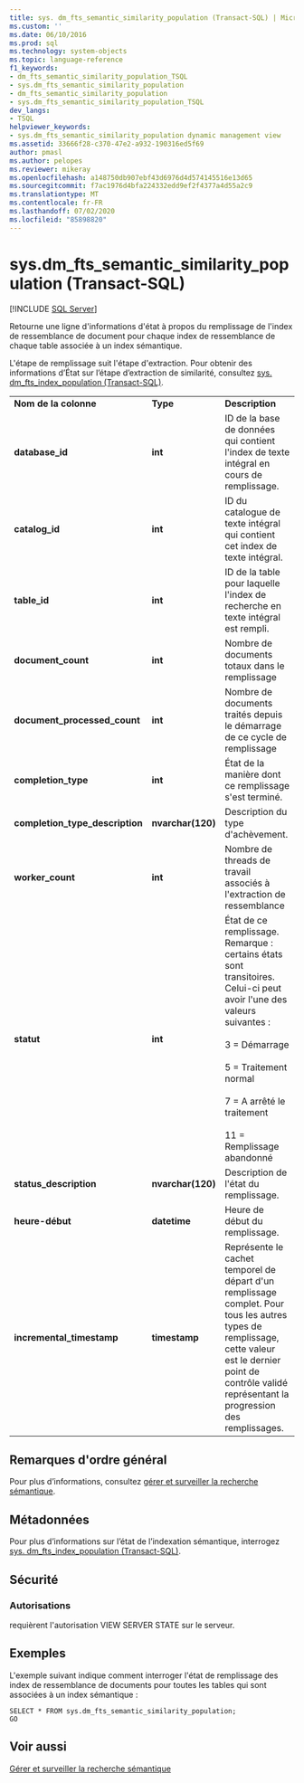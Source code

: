 ```yaml
---
title: sys. dm_fts_semantic_similarity_population (Transact-SQL) | Microsoft Docs
ms.custom: ''
ms.date: 06/10/2016
ms.prod: sql
ms.technology: system-objects
ms.topic: language-reference
f1_keywords:
- dm_fts_semantic_similarity_population_TSQL
- sys.dm_fts_semantic_similarity_population
- dm_fts_semantic_similarity_population
- sys.dm_fts_semantic_similarity_population_TSQL
dev_langs:
- TSQL
helpviewer_keywords:
- sys.dm_fts_semantic_similarity_population dynamic management view
ms.assetid: 33666f28-c370-47e2-a932-190316ed5f69
author: pmasl
ms.author: pelopes
ms.reviewer: mikeray
ms.openlocfilehash: a148750db907ebf43d6976d4d574145516e13d65
ms.sourcegitcommit: f7ac1976d4bfa224332edd9ef2f4377a4d55a2c9
ms.translationtype: MT
ms.contentlocale: fr-FR
ms.lasthandoff: 07/02/2020
ms.locfileid: "85898820"
---
```

# <a name="sysdm_fts_semantic_similarity_population-transact-sql"></a>sys.dm_fts_semantic_similarity_population (Transact-SQL)
[!INCLUDE [SQL Server](../../includes/applies-to-version/sqlserver.md)]

  Retourne une ligne d'informations d'état à propos du remplissage de l'index de ressemblance de document pour chaque index de ressemblance de chaque table associée à un index sémantique.  
  
 L'étape de remplissage suit l'étape d'extraction. Pour obtenir des informations d’État sur l’étape d’extraction de similarité, consultez [sys. dm_fts_index_population &#40;Transact-SQL&#41;](../../relational-databases/system-dynamic-management-views/sys-dm-fts-index-population-transact-sql.md).  
    
||||  
|-|-|-|  
|**Nom de la colonne**|**Type**|**Description**|  
|**database_id**|**int**|ID de la base de données qui contient l'index de texte intégral en cours de remplissage.|  
|**catalog_id**|**int**|ID du catalogue de texte intégral qui contient cet index de texte intégral.|  
|**table_id**|**int**|ID de la table pour laquelle l'index de recherche en texte intégral est rempli.|  
|**document_count**|**int**|Nombre de documents totaux dans le remplissage|  
|**document_processed_count**|**int**|Nombre de documents traités depuis le démarrage de ce cycle de remplissage|  
|**completion_type**|**int**|État de la manière dont ce remplissage s'est terminé.|  
|**completion_type_description**|**nvarchar(120)**|Description du type d'achèvement.|  
|**worker_count**|**int**|Nombre de threads de travail associés à l'extraction de ressemblance|  
|**statut**|**int**|État de ce remplissage. Remarque : certains états sont transitoires. Celui-ci peut avoir l'une des valeurs suivantes :<br /><br /> 3 = Démarrage<br /><br /> 5 = Traitement normal<br /><br /> 7 = A arrêté le traitement<br /><br /> 11 = Remplissage abandonné|  
|**status_description**|**nvarchar(120)**|Description de l'état du remplissage.|  
|**heure-début**|**datetime**|Heure de début du remplissage.|  
|**incremental_timestamp**|**timestamp**|Représente le cachet temporel de départ d'un remplissage complet. Pour tous les autres types de remplissage, cette valeur est le dernier point de contrôle validé représentant la progression des remplissages.|  
  
## <a name="general-remarks"></a>Remarques d'ordre général  
 Pour plus d’informations, consultez [gérer et surveiller la recherche sémantique](../../relational-databases/search/manage-and-monitor-semantic-search.md).  
  
## <a name="metadata"></a>Métadonnées  
 Pour plus d’informations sur l’état de l’indexation sémantique, interrogez [sys. dm_fts_index_population &#40;Transact-SQL&#41;](../../relational-databases/system-dynamic-management-views/sys-dm-fts-index-population-transact-sql.md).  
  
## <a name="security"></a>Sécurité  
  
### <a name="permissions"></a>Autorisations  
 requièrent l'autorisation VIEW SERVER STATE sur le serveur.  
  
## <a name="examples"></a>Exemples  
 L'exemple suivant indique comment interroger l'état de remplissage des index de ressemblance de documents pour toutes les tables qui sont associées à un index sémantique :  
  
```  
SELECT * FROM sys.dm_fts_semantic_similarity_population;  
GO  
```  
  
## <a name="see-also"></a>Voir aussi  
 [Gérer et surveiller la recherche sémantique](../../relational-databases/search/manage-and-monitor-semantic-search.md)  
  
  

